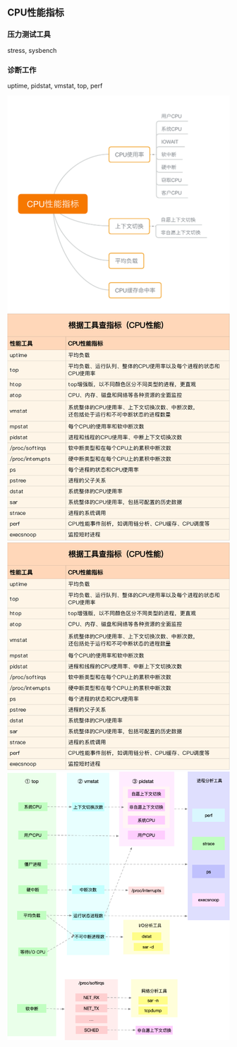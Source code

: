 ## CPU性能指标

### 压力测试工具
stress, sysbench

### 诊断工作
uptime, pidstat, vmstat, top, perf

![CPU性能指标](images/linux_tuning_cpu_01.png)
![CPU性能指标](images/linux_tuning_cpu_02.png)
![CPU性能指标](images/linux_tuning_cpu_03.png)
![CPU性能指标](images/linux_tuning_cpu_04.png)
